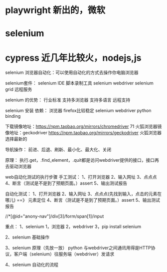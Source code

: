 # playwright 新出的，微软
# selenium
# cypress 近几年比较火，nodejs,js

selenium 浏览器自动化：可以使用自动化的方式去操作你电脑浏览器

selenium套件：
selenium IDE 脚本录制工具
selenium webdriver
selenium grid 远程服务

selenium 的优势：
行业标准
支持多浏览器
支持多语言
远程支持

selenium 安装
依赖：
浏览器  firefox比较稳定
selenium webdriver
python binding


下载镜像地址：https://npm.taobao.org/mirrors/chromedriver 71
火狐浏览器镜像地址：geckodriver https://npm.taobao.org/mirrors/geckodriver 火狐浏览器选择最新的

导航操作：
前进、后退、刷新、最小化、最大化、关闭

原理：
执行.get，.find_element，.quit都是访问webdriver提供的接口，接口再去驱动浏览器

web自动化测试的执行步骤
手工测试：
1、打开浏览器
2、输入网址
3、点点点
4、断言（测试是不是到了预期页面。）assert
5、输出测试报告

自动化测试：
1、打开浏览器
2、输入网址
3、点点点(先找到输入，点击的元素在哪儿) ==》 元素定位
4、断言（测试是不是到了预期页面。）assert
5、输出测试报告

//*[@id="anony-nav"]/div[3]/form/span[1]/input

重点：
1、selenium
 1，浏览器
 2，webdriver
 3，pip install selenium
 
2、selenium 基础操作

3、selenium 原理（先放一放）
python 与webdriver之间通讯用得是HTTP协议，客户端（selenium）往服务端（webdriver）发请求

4、selenium 自动化的流程


